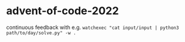 # advent-of-code-2022

continuous feedback with e.g. `watchexec "cat input/input | python3 path/to/day/solve.py" -w .`